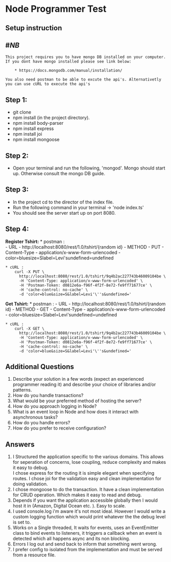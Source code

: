 # Node Programmer Test

## Setup instruction

## #_NB_
    This project requires you to have mongo DB installed on your computer. If you dont have mongo installed please see link below:

        * https://docs.mongodb.com/manual/installation/
    
    You also need postman to be able to excute the api's. Alternativetly you can use cURL to execute the api's

## **Step 1:**
* git clone 
* npm install (in the project directory).
* npm install body-parser
* npm install express
* npm install joi
* npm install mongoose

## **Step 2:**
* Open your terminal and run the following, 'mongod'. Mongo should start up. Otherwise consult the mongo DB guide.

## **Step 3:**
* In the project cd to the director of the index file.
* Run the following command in your terminal -> 'node index.ts'
* You should see the server start up on port 8080.

## **Step 4:**
 **Register Tshirt:**
    * postman :  
        - URL - http://localhost:8080/rest/1.0/tshirt/{random id}
        - METHOD - PUT
        - Content-Type - application/x-www-form-urlencoded
        - color=bluesize=Slabel=Levi'sundefined=undefined     
    
    * cURL : 
        curl -X PUT \
          http://localhost:8080/rest/1.0/tshirt/9q4b2ac227743b46009104be \
          -H 'Content-Type: application/x-www-form-urlencoded' \
          -H 'Postman-Token: d0812e6a-f96f-4f2f-8e72-fe9ff71677ce' \
          -H 'cache-control: no-cache' \
          -d 'color=blue&size=S&label=Levi'\''s&undefined=' 

 **Get Tshirt:**
    * postman : 
        - URL - http://localhost:8080/rest/1.0/tshirt/{random id}
        - METHOD - GET
        - Content-Type - application/x-www-form-urlencoded
        - color=bluesize=Slabel=Levi'sundefined=undefined     
    
    * cURL : 
        curl -X GET \
          http://localhost:8080/rest/1.0/tshirt/9q4b2ac227743b46009104be \
          -H 'Content-Type: application/x-www-form-urlencoded' \
          -H 'Postman-Token: d0812e6a-f96f-4f2f-8e72-fe9ff71677ce' \
          -H 'cache-control: no-cache' \
          -d 'color=blue&size=S&label=Levi'\''s&undefined=' 
    
## Additional Questions

1. Describe your solution in a few words (expect an experienced programmer reading it) and describe
   your choice of libraries and/or patterns.
2. How do you handle transactions?
3. What would be your preferred method of hosting the server?
4. How do you approach logging in Node?
5. What is an event loop in Node and how does it interact with asynchronous tasks?
6. How do you handle errors?
7. How do you prefer to receive configuration?

## Answers
1. I Structured the application specific to the various domains. 
   This allows for seperation of concerns, lose coupling, reduce complexity and makes it easy to debug.  
   I chose express for the routing it is simple elegant when specifying routes.
   I chose joi for the validation easy and clean implementation for doing validation.
2. I chose mongoose to do the transaction. It have a clean implementation for CRUD operation. 
   Which makes it easy to read and debug.
3. Depends if you want the application accessible globally then I would host it in
   (Amazon, Digital Ocean etc. ). Easy to scale.  
4. I used console.log i'm aware it's not most ideal. 
    However I would write a custom logging function which would print whatever the the debug level is set to.
5. Works on a Single threaded, It waits for events, uses an EventEmitter class to bind events to listeners,
   it triggers a callback when an event is detected which all happens async and its non blocking.
6. Errors I log out and send back to inform that something went wrong. 
7. I prefer config to isolated from the implementation and must be served from a resource file. 